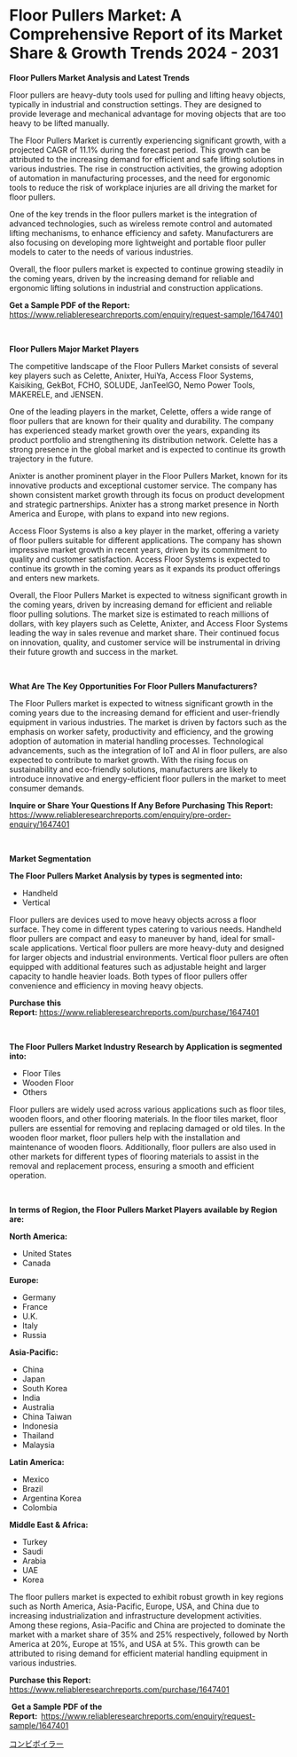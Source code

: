 <p><h1>Floor Pullers Market: A Comprehensive Report of its Market Share & Growth Trends 2024 - 2031</h1></p><p><strong>Floor Pullers Market Analysis and Latest Trends</strong></p>
<p><p>Floor pullers are heavy-duty tools used for pulling and lifting heavy objects, typically in industrial and construction settings. They are designed to provide leverage and mechanical advantage for moving objects that are too heavy to be lifted manually.</p><p>The Floor Pullers Market is currently experiencing significant growth, with a projected CAGR of 11.1% during the forecast period. This growth can be attributed to the increasing demand for efficient and safe lifting solutions in various industries. The rise in construction activities, the growing adoption of automation in manufacturing processes, and the need for ergonomic tools to reduce the risk of workplace injuries are all driving the market for floor pullers.</p><p>One of the key trends in the floor pullers market is the integration of advanced technologies, such as wireless remote control and automated lifting mechanisms, to enhance efficiency and safety. Manufacturers are also focusing on developing more lightweight and portable floor puller models to cater to the needs of various industries.</p><p>Overall, the floor pullers market is expected to continue growing steadily in the coming years, driven by the increasing demand for reliable and ergonomic lifting solutions in industrial and construction applications.</p></p>
<p><strong>Get a Sample PDF of the Report:&nbsp;</strong> <a href="https://www.reliableresearchreports.com/enquiry/request-sample/1647401">https://www.reliableresearchreports.com/enquiry/request-sample/1647401</a></p>
<p>&nbsp;</p>
<p><strong>Floor Pullers Major Market Players</strong></p>
<p><p>The competitive landscape of the Floor Pullers Market consists of several key players such as Celette, Anixter, HuiYa, Access Floor Systems, Kaisiking, GekBot, FCHO, SOLUDE, JanTeelGO, Nemo Power Tools, MAKERELE, and JENSEN. </p><p>One of the leading players in the market, Celette, offers a wide range of floor pullers that are known for their quality and durability. The company has experienced steady market growth over the years, expanding its product portfolio and strengthening its distribution network. Celette has a strong presence in the global market and is expected to continue its growth trajectory in the future.</p><p>Anixter is another prominent player in the Floor Pullers Market, known for its innovative products and exceptional customer service. The company has shown consistent market growth through its focus on product development and strategic partnerships. Anixter has a strong market presence in North America and Europe, with plans to expand into new regions.</p><p>Access Floor Systems is also a key player in the market, offering a variety of floor pullers suitable for different applications. The company has shown impressive market growth in recent years, driven by its commitment to quality and customer satisfaction. Access Floor Systems is expected to continue its growth in the coming years as it expands its product offerings and enters new markets.</p><p>Overall, the Floor Pullers Market is expected to witness significant growth in the coming years, driven by increasing demand for efficient and reliable floor pulling solutions. The market size is estimated to reach millions of dollars, with key players such as Celette, Anixter, and Access Floor Systems leading the way in sales revenue and market share. Their continued focus on innovation, quality, and customer service will be instrumental in driving their future growth and success in the market.</p></p>
<p>&nbsp;</p>
<p><strong>What Are The Key Opportunities For Floor Pullers Manufacturers?</strong></p>
<p><p>The Floor Pullers market is expected to witness significant growth in the coming years due to the increasing demand for efficient and user-friendly equipment in various industries. The market is driven by factors such as the emphasis on worker safety, productivity and efficiency, and the growing adoption of automation in material handling processes. Technological advancements, such as the integration of IoT and AI in floor pullers, are also expected to contribute to market growth. With the rising focus on sustainability and eco-friendly solutions, manufacturers are likely to introduce innovative and energy-efficient floor pullers in the market to meet consumer demands.</p></p>
<p><strong>Inquire or Share Your Questions If Any Before Purchasing This Report:</strong> <a href="https://www.reliableresearchreports.com/enquiry/pre-order-enquiry/1647401">https://www.reliableresearchreports.com/enquiry/pre-order-enquiry/1647401</a></p>
<p>&nbsp;</p>
<p><strong>Market Segmentation</strong></p>
<p><strong>The Floor Pullers Market Analysis by types is segmented into:</strong></p>
<p><ul><li>Handheld</li><li>Vertical</li></ul></p>
<p><p>Floor pullers are devices used to move heavy objects across a floor surface. They come in different types catering to various needs. Handheld floor pullers are compact and easy to maneuver by hand, ideal for small-scale applications. Vertical floor pullers are more heavy-duty and designed for larger objects and industrial environments. Vertical floor pullers are often equipped with additional features such as adjustable height and larger capacity to handle heavier loads. Both types of floor pullers offer convenience and efficiency in moving heavy objects.</p></p>
<p><strong>Purchase this Report:&nbsp;</strong><a href="https://www.reliableresearchreports.com/purchase/1647401">https://www.reliableresearchreports.com/purchase/1647401</a></p>
<p>&nbsp;</p>
<p><strong>The Floor Pullers Market Industry Research by Application is segmented into:</strong></p>
<p><ul><li>Floor Tiles</li><li>Wooden Floor</li><li>Others</li></ul></p>
<p><p>Floor pullers are widely used across various applications such as floor tiles, wooden floors, and other flooring materials. In the floor tiles market, floor pullers are essential for removing and replacing damaged or old tiles. In the wooden floor market, floor pullers help with the installation and maintenance of wooden floors. Additionally, floor pullers are also used in other markets for different types of flooring materials to assist in the removal and replacement process, ensuring a smooth and efficient operation.</p></p>
<p>&nbsp;</p>
<p><strong>In terms of Region, the Floor Pullers Market Players available by Region are:</strong></p>
<p>
    <p> <strong> North America: </strong>
        <ul>
            <li>United States</li>
            <li>Canada</li>
        </ul>
        </p> 
    <p> <strong> Europe: </strong>
        <ul>
            <li>Germany</li>
            <li>France</li>
            <li>U.K.</li>
            <li>Italy</li>
            <li>Russia</li>
        </ul>
        </p> 
    <p> <strong> Asia-Pacific: </strong>
        <ul>
            <li>China</li>
            <li>Japan</li>
            <li>South Korea</li>
            <li>India</li>
            <li>Australia</li>
            <li>China Taiwan</li>
            <li>Indonesia</li>
            <li>Thailand</li>
            <li>Malaysia</li>
        </ul>
        </p> 
    <p> <strong> Latin America: </strong>
        <ul>
            <li>Mexico</li>
            <li>Brazil</li>
            <li>Argentina Korea</li>
            <li>Colombia</li>
        </ul>
        </p> 
    <p> <strong> Middle East & Africa: </strong>
        <ul>
            <li>Turkey</li>
            <li>Saudi</li>
            <li>Arabia</li>
            <li>UAE</li>
            <li>Korea</li>
        </ul>
    </p>
    </p>
<p><p>The floor pullers market is expected to exhibit robust growth in key regions such as North America, Asia-Pacific, Europe, USA, and China due to increasing industrialization and infrastructure development activities. Among these regions, Asia-Pacific and China are projected to dominate the market with a market share of 35% and 25% respectively, followed by North America at 20%, Europe at 15%, and USA at 5%. This growth can be attributed to rising demand for efficient material handling equipment in various industries.</p></p>
<p><strong>Purchase this Report: </strong><a href="https://www.reliableresearchreports.com/purchase/1647401">https://www.reliableresearchreports.com/purchase/1647401</a></p>
<p>&nbsp;<strong>Get a Sample PDF of the Report:&nbsp;&nbsp;</strong><a href="https://www.reliableresearchreports.com/enquiry/request-sample/1647401">https://www.reliableresearchreports.com/enquiry/request-sample/1647401</a></p>
<p><strong></strong></p>
<p><p><a href="https://github.com/mreklxf44233/Market-Research-Report-List-1/blob/main/94413855142.md">コンビボイラー</a></p></p>